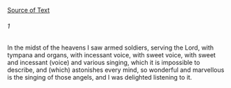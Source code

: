 [Source of Text](https://github.com/scrollmapper/bible_databases_deuterocanonical)

###### 1
In the midst of the heavens I saw armed soldiers, serving the Lord, with tympana and organs, with incessant voice, with sweet voice, with sweet and incessant (voice) and various singing, which it is impossible to describe, and (which) astonishes every mind, so wonderful and marvellous is the singing of those angels, and I was delighted listening to it.